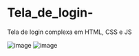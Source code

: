 # Tela_de_login-
Tela de login complexa em HTML, CSS e JS 

![image](https://github.com/EmanuelNogueira/Tela_de_login-/assets/110064892/926523ce-640d-411a-8964-64dc70c1f39d)
![image](https://github.com/EmanuelNogueira/Tela_de_login-/assets/110064892/6178de97-be39-41ac-b6a9-aa337443ccdf)
